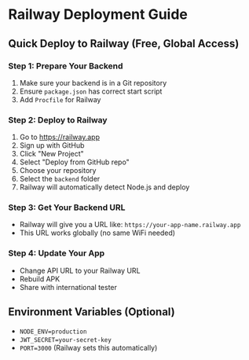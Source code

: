 # Railway Deployment Guide

## Quick Deploy to Railway (Free, Global Access)

### Step 1: Prepare Your Backend
1. Make sure your backend is in a Git repository
2. Ensure `package.json` has correct start script
3. Add `Procfile` for Railway

### Step 2: Deploy to Railway
1. Go to https://railway.app
2. Sign up with GitHub
3. Click "New Project"
4. Select "Deploy from GitHub repo"
5. Choose your repository
6. Select the `backend` folder
7. Railway will automatically detect Node.js and deploy

### Step 3: Get Your Backend URL
- Railway will give you a URL like: `https://your-app-name.railway.app`
- This URL works globally (no same WiFi needed)

### Step 4: Update Your App
- Change API URL to your Railway URL
- Rebuild APK
- Share with international tester

## Environment Variables (Optional)
- `NODE_ENV=production`
- `JWT_SECRET=your-secret-key`
- `PORT=3000` (Railway sets this automatically)
